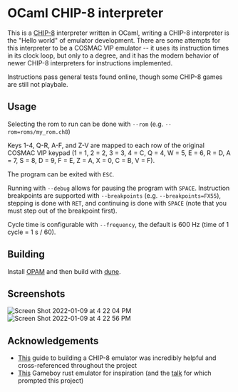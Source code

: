 # OCaml CHIP-8 interpreter

This is a [CHIP-8](https://en.wikipedia.org/wiki/CHIP-8) interpreter written in OCaml, writing a CHIP-8 interpreter is the "Hello world" of emulator development. There are some attempts for this interpreter to be a COSMAC VIP emulator -- it uses its instruction times in its clock loop, but only to a degree, and it has the modern behavior of newer CHIP-8 interpreters for instructions implemented.

Instructions pass general tests found online, though some CHIP-8 games are still not playbale.

## Usage

Selecting the rom to run can be done with `--rom` (e.g. `--rom=roms/my_rom.ch8`)

Keys 1-4, Q-R, A-F, and Z-V are mapped to each row of the original COSMAC VIP keypad (1 = 1, 2 = 2, 3 = 3, 4 = C, Q = 4, W = 5, E = 6, R = D, A = 7, S = 8, D = 9, F = E, Z = A, X = 0, C = B, V = F).

The program can be exited with `ESC`.

Running with `--debug` allows for pausing the program with `SPACE`. Instruction breakpoints are supported with `--breakpoints` (e.g. `--breakpoints=FX55`), stepping is done with `RET`, and continuing is done with `SPACE` (note that you must step out of the breakpoint first).

Cycle time is configurable with `--frequency`, the default is 600 Hz (time of 1 cycle = 1 s / 60).

## Building
Install [OPAM](https://opam.ocaml.org) and then build with [dune](https://dune.readthedocs.io/en/stable/).

## Screenshots
<img alt="Screen Shot 2022-01-09 at 4 22 04 PM" src="https://user-images.githubusercontent.com/19786004/148699370-8706ae99-59ef-4dbb-906c-9eda1700f140.png">
<img alt="Screen Shot 2022-01-09 at 4 22 56 PM" src="https://user-images.githubusercontent.com/19786004/148699397-e9337757-cf1c-433b-9ca9-aa6e2ee23055.png">

## Acknowledgements
* [This](https://tobiasvl.github.io/blog/write-a-chip-8-emulator) guide to building a CHIP-8 emulator was incredibly helpful and cross-referenced throughout the project
* [This](https://github.com/rylev/DMG-01) Gameboy rust emulator for inspiration (and the [talk](https://media.ccc.de/v/rustfest-rome-3-gameboy-emulator) for which prompted this project)
